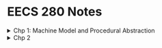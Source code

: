 # EECS 280 Notes

<details>
<summary>Chp 1: Machine Model and Procedural Abstraction</summary>

-   <details>
    <summary>Diagram of software program stages</summary>

    <img src="https://s3.us-west-2.amazonaws.com/secure.notion-static.com/40ad7c1d-1cb5-4764-a0a3-327b78819695/Untitled.png?X-Amz-Algorithm=AWS4-HMAC-SHA256&X-Amz-Content-Sha256=UNSIGNED-PAYLOAD&X-Amz-Credential=AKIAT73L2G45EIPT3X45%2F20220627%2Fus-west-2%2Fs3%2Faws4_request&X-Amz-Date=20220627T141943Z&X-Amz-Expires=86400&X-Amz-Signature=3bee3aeb7afdad778e46058cb805b62346651a11fdce9be4e63af576dbdfbc63&X-Amz-SignedHeaders=host&response-content-disposition=filename%20%3D%22Untitled.png%22&x-id=GetObject" width="500" height="200">
    </details>

-   <details>
    <summary>Terminology</summary>

    -   <details>
        <summary>Variable vs Objects</summary>

        Variable | Object
        --- | ---
        Name that refers to object in memory | Data that’s located in some address in memory
        Created at Compile time (source code) | Created at Runtime

        - Many variable names for 1 object: **Reference variables**
        - 1 variable name for many objects: **Arrays**
        - No variable name for 1 object: **Dynamic Memory**
        </details>

    -   <details>
        <summary>Compile time vs Runtime</summary>

        - Compile time
            > Compile time is the period when source code is converted to machine code or binary code. The compiler check for the syntax and semantics of the code.
            > 
            > Source code, dependent files, interfaces and required libraries are inputs and a complied assembly code returns as outputs, otherwise compile time error
            > 
            > Assembly code is after compile time (at runtime)
        - Runtime
            > A program’s lifetime is a runtime when the program is in execution
            > 
            > Examples of Runtime error: 
            > - **Division by zero (error based on value)**
            > - **Dereferencing a null pointer (attempts to access memory with a NULL)**
            > - **Running out of memory (stack overflow)**
        - Difference
            Compile time | Runtime
            --- | ---
            Period to translate source code to intermediate code like .exe | Period between start of running intermediate code through Assembly code and finish running at a runtime environment
            Check syntax and semantics; error get detected by compiler without execution of program | Run the code and only detected after execution of program
            <code>{<br>  "code": 400,<br>  "msg": balabala"<br>}</code> | <pre lang="json">{<br>  "id": 10,<br>  "username": "alanpartridge",<br>  "email": "alan@alan.com",<br>  "password_hash": "$2a$10$udX7yvahHS",<br>  "password_salt": "$2a$10$uhUIUmVWVnrBWx9rrDWhS.",<br>  "created_at": "2015-02-14T20:45:26.433Z",<br>  "updated_at": "2015-02-14T20:45:26.540Z"<br>}</pre>
            When we just look at the source code, variables don’t have value | Objects have values when we run the program (Value is only meaningful during execution)
            
        </details>

    -   <details>
        <summary>Lifetime: the storage duration of an object</summary>

        - **Static**: for the whole program
        - **Automatic**/**Local**: lifetime is tied to a scope during execution of its local block
        - **Dynamic**: the object is explicitly created and destroyed by the user
        </details>

    </details>

-   <details>
    <summary>Procedural Abstraction (Separate files)</summary>

    * Never include a `.cpp` source file in header file and never put `.h` file in compiler terminal command
    * Never include `using namespace std;` inside a header file
    </details>

</details>

<details>
<summary>Chp 2</summary>

</details>
